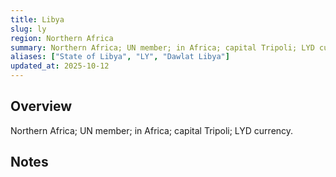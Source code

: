 ```yaml
---
title: Libya
slug: ly
region: Northern Africa
summary: Northern Africa; UN member; in Africa; capital Tripoli; LYD currency.
aliases: ["State of Libya", "LY", "Dawlat Libya"]
updated_at: 2025-10-12
---
```


## Overview

Northern Africa; UN member; in Africa; capital Tripoli; LYD currency.

## Notes

<!-- Add your first note below -->

